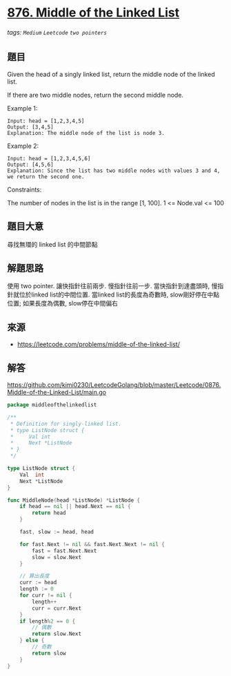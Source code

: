 # [876. Middle of the Linked List](https://leetcode.com/problems/middle-of-the-linked-list/)
###### tags: `Medium` `Leetcode` `two pointers`

## 題目
Given the head of a singly linked list, return the middle node of the linked list.

If there are two middle nodes, return the second middle node.

 

Example 1:


```
Input: head = [1,2,3,4,5]
Output: [3,4,5]
Explanation: The middle node of the list is node 3.
```

Example 2:

```
Input: head = [1,2,3,4,5,6]
Output: [4,5,6]
Explanation: Since the list has two middle nodes with values 3 and 4, we return the second one.
```

Constraints:

The number of nodes in the list is in the range [1, 100].
1 <= Node.val <= 100


## 題目大意
尋找無環的 linked list 的中間節點

## 解題思路
使用 two pointer. 讓快指針往前兩步. 慢指針往前一步. 當快指針到達盡頭時, 慢指針就位於linked list的中間位置.
當linked list的長度為奇數時, slow剛好停在中點位置;
如果長度為偶數, slow停在中間偏右

## 來源
* https://leetcode.com/problems/middle-of-the-linked-list/

## 解答
https://github.com/kimi0230/LeetcodeGolang/blob/master/Leetcode/0876.Middle-of-the-Linked-List/main.go

```go
package middleofthelinkedlist

/**
 * Definition for singly-linked list.
 * type ListNode struct {
 *     Val int
 *     Next *ListNode
 * }
 */

type ListNode struct {
	Val  int
	Next *ListNode
}

func MiddleNode(head *ListNode) *ListNode {
	if head == nil || head.Next == nil {
		return head
	}

	fast, slow := head, head

	for fast.Next != nil && fast.Next.Next != nil {
		fast = fast.Next.Next
		slow = slow.Next
	}

	// 算出長度
	curr := head
	length := 0
	for curr != nil {
		length++
		curr = curr.Next
	}
	if length%2 == 0 {
		// 偶數
		return slow.Next
	} else {
		// 奇數
		return slow
	}
}
```